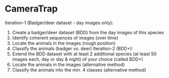 # CameraTrap

Iteration-1 (Badger/deer dataset - day images only):
1. Create a badger/deer dataset (BDD) from the day images of this species
2. Identify coherent sequences of images (over time)
3. Locate the animals in the images (rough position)
4. Classify the animals (badger vs. deer)
Iteration-2 (BDD+):
1. Extend the BDD dataset with at least 2 additional species (at least 50
images each, day or day & night) of your choice (called BDD+)
2. Locate the animals in the images (alternative method)
3. Classify the animals into the min. 4 classes (alternative method)
